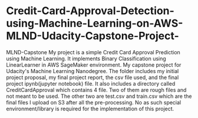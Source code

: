 # Credit-Card-Approval-Detection-using-Machine-Learning-on-AWS-MLND-Udacity-Capstone-Project-
MLND-Capstone My project is a simple Credit Card Approval Prediction using Machine Learning.  It implements Binary Classification using LinearLearner in AWS SageMaker environment. My capstone project for Udacity's Machine Learning Nanodegree. The folder includes my initial project proposal, my final project report, the csv file used, and the final project ipynb(jupyter notebook) file. It also includes a directory called CreditCardApproval which contains 4 file. Two of them are rough files and not meant to be used. The other two are test.csv and train.csv which are the final files I upload on S3 after all the pre-processing. No as such special environment/library is required for the implementation of this project.
